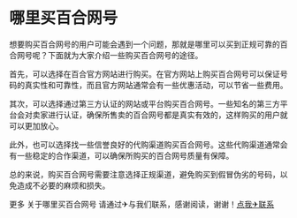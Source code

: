 # 哪里买百合网号

想要购买百合网号的用户可能会遇到一个问题，那就是哪里可以买到正规可靠的百合网号呢？下面就为大家介绍一些购买百合网号的途径。

首先，可以选择在百合官方网站进行购买。在官方网站上购买百合网号可以保证号码的真实性和可靠性，而且官方网站通常会有一些优惠活动，可以节省一些费用。

其次，可以选择通过第三方认证的网站或平台购买百合网号。一些知名的第三方平台会对卖家进行认证，确保所售卖的百合网号都是真实有效的，这样购买的用户就可以更加放心。

此外，也可以选择找一些信誉良好的代购渠道购买百合网号。这些代购渠道通常会有一些稳定的合作渠道，可以确保所购买的百合网号质量有保障。

总的来说，购买百合网号需要注意选择正规渠道，避免购买到假冒伪劣的号码，以免造成不必要的麻烦和损失。

更多 关于哪里买百合网号 请通过✈与我们联系，感谢阅读，谢谢！[点我✈联系](https://ads.k02.cc)